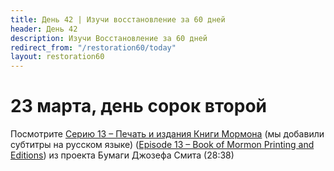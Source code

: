 ```yaml
---
title: Дeнь 42 | Изучи восстановление за 60 дней
header: День 42
description: Изучи Восстановление за 60 дней
redirect_from: "/restoration60/today"
layout: restoration60
---
```


# 23 марта, день сорок второй

Посмотрите [Серию 13 – Печать и издания Книги Мормона](https://youtu.be/FiCGsxRhszw) (мы добавили субтитры на русском языке) ([Episode 13 – Book of Mormon Printing and Editions](https://www.churchofjesuschrist.org/media-library/video/2009-02-1013-episode-13-book-of-mormon-printing-and-editions?lang=eng&_r=1)) из проекта Бумаги Джозефа Смита (28:38)